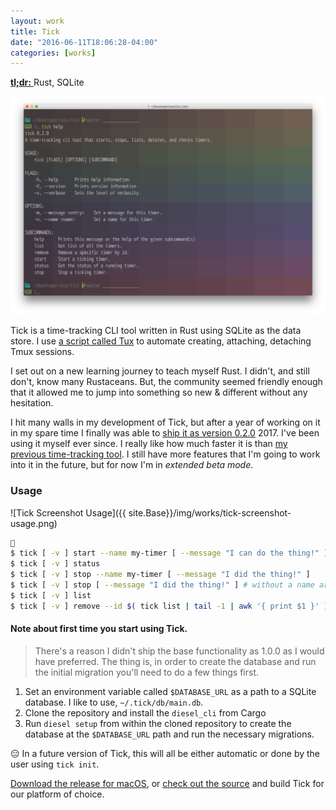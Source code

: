 ```yaml
---
layout: work
title: Tick
date: "2016-06-11T18:06:28-04:00"
categories: [works]
---
```


<a href="https://github.com/rogeruiz/tick" target="_blank">
  <strong>tl;dr:</strong>
</a> Rust, SQLite

![Tick Screenshot Help](/img/works/tick-screenshot-help.png)

Tick is a time-tracking CLI tool written in Rust using SQLite as the data store.
I use [a script called Tux][tux] to automate creating, attaching, detaching Tmux
sessions.

[tux]: https://github.com/rogeruiz/.files/blob/master/bin/tux

I set out on a new learning journey to teach myself Rust. I didn't, and still
don't, know many Rustaceans. But, the community seemed friendly enough that it
allowed me to jump into something so new & different without any hesitation.

I hit many walls in my development of Tick, but after a year of working on it in
my spare time I finally was able to [ship it as version 0.2.0][tick-ship] 2017.
I've been using it myself ever since. I really like how much faster it is than
[my previous time-tracking tool][clocker]. I still have more features that I'm
going to work into it in the future, but for now I'm in _extended beta mode_.

[tick-ship]: https://github.com/rogeruiz/tick/releases/v0.2.0
[clocker]: https://github.com/substack/clocker

### Usage

![Tick Screenshot Usage]({{ site.Base}}/img/works/tick-screenshot-usage.png)

```sh

$ tick [ -v ] start --name my-timer [ --message "I can do the thing!" ]
$ tick [ -v ] status
$ tick [ -v ] stop --name my-timer [ --message "I did the thing!" ]
$ tick [ -v ] stop [ --message "I did the thing!" ] # without a name argument stops the latest running timer
$ tick [ -v ] list
$ tick [ -v ] remove --id $( tick list | tail -1 | awk '{ print $1 }' ) # delete the latest timer by Timer ID
```

#### Note about first time you start using Tick.

> There's a reason I didn't ship the base functionality as 1.0.0 as I would
> have preferred. The thing is, in order to create the database and run the
> initial migration you'll need to do a few things first.

1. Set an environment variable called `$DATABASE_URL` as a path to a SQLite
   database. I like to use, `~/.tick/db/main.db`.
1. Clone the repository and install the `diesel_cli` from Cargo
1. Run `diesel setup` from within the cloned repository to create the database
   at the `$DATABASE_URL` path and run the necessary migrations.

😑 In a future version of Tick, this will all be either automatic or done by the
user using `tick init`.

[Download the release for macOS][tick-macos], or [check out the source][tick-source]
and build Tick for our platform of choice.

[tick-macos]: https://github.com/rogeruiz/tick/releases/download/v0.2.0/tick-macos
[tick-source]: https://github.com/rogeruiz/tick
